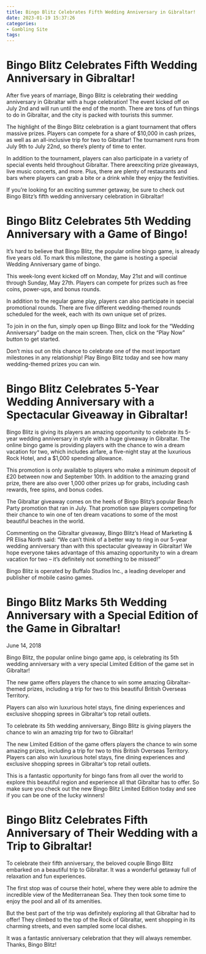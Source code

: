 ```yaml
---
title: Bingo Blitz Celebrates Fifth Wedding Anniversary in Gibraltar!
date: 2023-01-19 15:37:26
categories:
- Gambling Site
tags:
---
```



#  Bingo Blitz Celebrates Fifth Wedding Anniversary in Gibraltar!

After five years of marriage, Bingo Blitz is celebrating their wedding anniversary in Gibraltar with a huge celebration! The event kicked off on July 2nd and will run until the end of the month. There are tons of fun things to do in Gibraltar, and the city is packed with tourists this summer.

The highlight of the Bingo Blitz celebration is a giant tournament that offers massive prizes. Players can compete for a share of $10,000 in cash prizes, as well as an all-inclusive trip for two to Gibraltar! The tournament runs from July 9th to July 22nd, so there’s plenty of time to enter.

In addition to the tournament, players can also participate in a variety of special events held throughout Gibraltar. There areexciting prize giveaways, live music concerts, and more. Plus, there are plenty of restaurants and bars where players can grab a bite or a drink while they enjoy the festivities.

If you’re looking for an exciting summer getaway, be sure to check out Bingo Blitz’s fifth wedding anniversary celebration in Gibraltar!

#  Bingo Blitz Celebrates 5th Wedding Anniversary with a Game of Bingo!

It’s hard to believe that Bingo Blitz, the popular online bingo game, is already five years old. To mark this milestone, the game is hosting a special Wedding Anniversary game of bingo.

This week-long event kicked off on Monday, May 21st and will continue through Sunday, May 27th. Players can compete for prizes such as free coins, power-ups, and bonus rounds.

In addition to the regular game play, players can also participate in special promotional rounds. There are five different wedding-themed rounds scheduled for the week, each with its own unique set of prizes.

To join in on the fun, simply open up Bingo Blitz and look for the “Wedding Anniversary” badge on the main screen. Then, click on the “Play Now” button to get started.

Don’t miss out on this chance to celebrate one of the most important milestones in any relationship! Play Bingo Blitz today and see how many wedding-themed prizes you can win.

#  Bingo Blitz Celebrates 5-Year Wedding Anniversary with a Spectacular Giveaway in Gibraltar!

Bingo Blitz is giving its players an amazing opportunity to celebrate its 5-year wedding anniversary in style with a huge giveaway in Gibraltar. The online bingo game is providing players with the chance to win a dream vacation for two, which includes airfare, a five-night stay at the luxurious Rock Hotel, and a $1,000 spending allowance.

This promotion is only available to players who make a minimum deposit of £20 between now and September 10th. In addition to the amazing grand prize, there are also over 1,000 other prizes up for grabs, including cash rewards, free spins, and bonus codes.

The Gibraltar giveaway comes on the heels of Bingo Blitz’s popular Beach Party promotion that ran in July. That promotion saw players competing for their chance to win one of ten dream vacations to some of the most beautiful beaches in the world.

Commenting on the Gibraltar giveaway, Bingo Blitz’s Head of Marketing & PR Elisa North said: “We can’t think of a better way to ring in our 5-year wedding anniversary than with this spectacular giveaway in Gibraltar! We hope everyone takes advantage of this amazing opportunity to win a dream vacation for two – it’s definitely not something to be missed!”

Bingo Blitz is operated by Buffalo Studios Inc., a leading developer and publisher of mobile casino games.

#  Bingo Blitz Marks 5th Wedding Anniversary with a Special Edition of the Game in Gibraltar!

June 14, 2018

Bingo Blitz, the popular online bingo game app, is celebrating its 5th wedding anniversary with a very special Limited Edition of the game set in Gibraltar!

The new game offers players the chance to win some amazing Gibraltar-themed prizes, including a trip for two to this beautiful British Overseas Territory.

Players can also win luxurious hotel stays, fine dining experiences and exclusive shopping sprees in Gibraltar’s top retail outlets.

To celebrate its 5th wedding anniversary, Bingo Blitz is giving players the chance to win an amazing trip for two to Gibraltar!


  The new Limited Edition of the game offers players the chance to win some amazing prizes, including a trip for two to this British Overseas Territory. Players can also win luxurious hotel stays, fine dining experiences and exclusive shopping sprees in Gibraltar’s top retail outlets. 

This is a fantastic opportunity for bingo fans from all over the world to explore this beautiful region and experience all that Gibraltar has to offer. So make sure you check out the new Bingo Blitz Limited Edition today and see if you can be one of the lucky winners!

#  Bingo Blitz Celebrates Fifth Anniversary of Their Wedding with a Trip to Gibraltar!

To celebrate their fifth anniversary, the beloved couple Bingo Blitz embarked on a beautiful trip to Gibraltar. It was a wonderful getaway full of relaxation and fun experiences.

The first stop was of course their hotel, where they were able to admire the incredible view of the Mediterranean Sea. They then took some time to enjoy the pool and all of its amenities.

But the best part of the trip was definitely exploring all that Gibraltar had to offer! They climbed to the top of the Rock of Gibraltar, went shopping in its charming streets, and even sampled some local dishes.

It was a fantastic anniversary celebration that they will always remember. Thanks, Bingo Blitz!